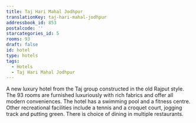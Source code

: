 ```yaml
---
title: Taj Hari Mahal Jodhpur
translationKey: taj-hari-mahal-jodhpur
addressbook_id: 853
postalcode: ''
starcategories_id: 5
rooms: 93
draft: false
id: hotel
type: hotels
tags:
  - Hotels
  - Taj Hari Mahal Jodhpur
---
```

A new luxury hotel from the Taj group constructed in the old Rajput style. The 93 rooms are furnished luxuriously with rich fabrics and offer all modern conveniences. The hotel has a swimming pool and a fitness centre. Other recreational facilities include a tennis and a croquet court, jogging track and putting green. There is choice of dining in multiple restaurants.